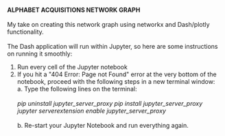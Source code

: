 <b> ALPHABET ACQUISITIONS NETWORK GRAPH </b>
<br><br>
My take on creating this network graph using networkx and Dash/plotly functionality.
<br><br>
The Dash application will run within Jupyter, so here are some instructions on running it smoothly:

1. Run every cell of the Jupyter notebook
2. If you hit a "404 Error: Page not Found" error at the very bottom of the notebook, proceed with the following steps in a new terminal window: <br>
  a. Type the following lines on the terminal:
    <br><br>
          <i> pip uninstall jupyter_server_proxy </i> 
          <i> pip install jupyter_server_proxy </i> 
          <i> jupyter serverextension enable jupyter_server_proxy </i> 
    <br><br>
  b. Re-start your Jupyter Notebook and run everything again. 
